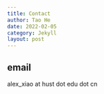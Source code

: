 ```yaml
---
title: Contact
author: Tao He
date: 2022-02-05
category: Jekyll
layout: post
---
```


## email
alex_xiao at hust dot edu dot cn